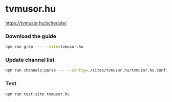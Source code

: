 # tvmusor.hu

https://tvmusor.hu/schedule/

### Download the guide

```sh
npm run grab --- --site=tvmusor.hu
```

### Update channel list

```sh
npm run channels:parse --- --config=./sites/tvmusor.hu/tvmusor.hu.config.js --output=./sites/tvmusor.hu/tvmusor.hu.channels.xml
```

### Test

```sh
npm run test:site tvmusor.hu
```
